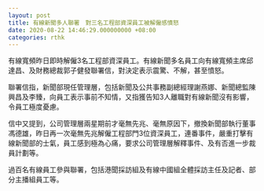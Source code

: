 ```yaml
---
layout: post
title: 有線新聞多人聯署　對三名工程部資深員工被解僱感憤怒
date: 2020-08-22 14:46:29.000000000 +08:00
categories: rthk
---
```


有線寬頻昨日即時解僱3名工程部資深員工。有線新聞多名員工向有線寬頻主席邱達昌、及財務總裁郭子健發聯署信，對決定表示震驚、不解，甚至憤怒。

聯署信指，新聞部現任管理層，包括新聞及公共事務副總經理謝燕娜、新聞總監陳興昌及李臻，向員工表示事前不知情，又指獲告知3人離職對有線新聞沒有影響，令員工極度憂慮。

信中又提到，公司管理層兩星期前才毫無先兆、毫無原因下，撤換新聞部執行董事馮德雄，昨日再一次毫無先兆解僱工程部門3位資深員工，連番事件，嚴重打擊有線新聞部的士氣，員工感到極為心痛，要求公司管理層解釋事件、及有否進一步裁員計劃等。

過百名有線員工參與聯署，包括港聞採訪組及有線中國組全體採訪主任及記者、部分主播組員工等。
